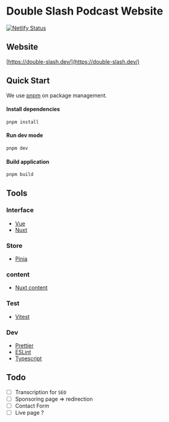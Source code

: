 # Double Slash Podcast Website

[![Netlify Status](https://api.netlify.com/api/v1/badges/790566ad-de5b-494f-9a91-e285f98080e5/deploy-status)](https://app.netlify.com/sites/double-slash-website/deploys)

## Website

[https://double-slash.dev/](https://double-slash.dev/)

## Quick Start

We use [pnpm](https://pnpm.io) on package management.


#### Install dependencies

```
pnpm install
```

#### Run dev mode

```
pnpm dev
```


#### Build application

```
pnpm build
```


## Tools

### Interface

- [Vue](https://vuejs.org/)
- [Nuxt](https://nuxtjs.org/)

### Store

- [Pinia](https://pinia.vuejs.org/)

### content

- [Nuxt content](https://content.nuxtjs.org/)

### Test

- [Vitest](https://vitest.dev/)

### Dev

- [Prettier](https://prettier.io/)
- [ESLint](https://eslint.org/)
- [Typescript](https://www.typescriptlang.org/)


## Todo

- [ ] Transcription for `SEO`
- [ ] Sponsoring page => redirection
- [ ] Contact Form
- [ ] Live page ?
